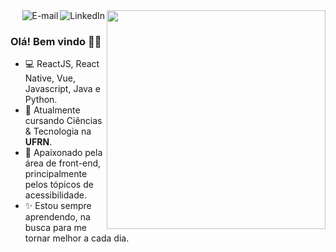 
<img align="right" src="https://i.imgur.com/P2eHx9l.png" width="350"/>

<a href="https://www.linkedin.com/in/julioduartedev/" target="_blank">
<img align="right" alt="LinkedIn" src="https://img.shields.io/badge/-Linkedin-blue"/>
</a>

<a href="mailto:julioduarte.dev@gmail.com">
<img align="right" alt="E-mail" src="https://img.shields.io/badge/-Email-red"/>
</a>

<br/>

### Olá! Bem vindo 👋🚀

- 💻 ReactJS, React Native, Vue, Javascript, Java e Python.
- 📖 Atualmente cursando Ciências & Tecnologia na **UFRN**.
- 💜  Apaixonado pela área de front-end, principalmente pelos tópicos de acessibilidade.
- ✨ Estou sempre aprendendo, na busca para me tornar melhor a cada dia.


